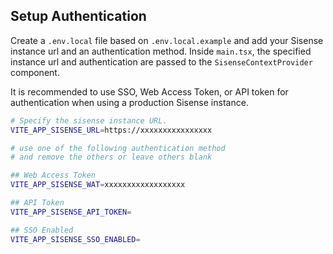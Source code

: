 
## Setup Authentication

Create a `.env.local` file based on `.env.local.example` and add your Sisense instance url and an authentication method. Inside `main.tsx`, the specified instance url and authentication are passed to the `SisenseContextProvider` component.

It is recommended to use SSO, Web Access Token, or API token for authentication when using a production Sisense instance.

```bash
# Specify the sisense instance URL.
VITE_APP_SISENSE_URL=https://xxxxxxxxxxxxxxxx

# use one of the following authentication method
# and remove the others or leave others blank

## Web Access Token
VITE_APP_SISENSE_WAT=xxxxxxxxxxxxxxxxxx

## API Token
VITE_APP_SISENSE_API_TOKEN=

## SSO Enabled
VITE_APP_SISENSE_SSO_ENABLED=
```

